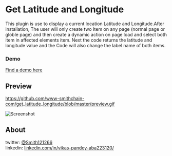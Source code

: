 # Get Latitude and Longitude

This plugin is use to display a current location Latitude and Longitude.After installation, The user will only create two Item on any page (normal page or globle page) and then create a dynamic action on page load and select both item in affected elements item. Next the code returns the latitude and longitude value and the Code will also change the label name of both items.

### Demo
[Find a demo here](https://apex.oracle.com/pls/apex/f?p=65355:3)

## Preview

https://github.com/www-smithchain-com/get_latitude_longitude/blob/master/preview.gif

![Screenshot](https://raw.githubusercontent.com/www-smithchain-com/get_latitude_longitude/master/preview.gif)

## About
twitter: [@Smith121266](https://twitter.com/Smith121266)  
linkedin: [linkedin.com/in/vikas-pandey-aba223120/](https://www.linkedin.com/in/vikas-pandey-aba223120/)
